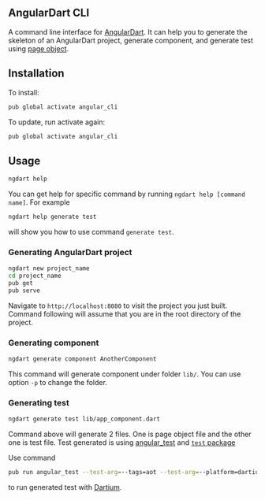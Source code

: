 ## AngularDart CLI

A command line interface for [AngularDart][webdev_angular].
It can help you to generate the skeleton of an AngularDart project,
generate component, and generate test using [page object][page_object].

## Installation

To install:

```bash
pub global activate angular_cli
```

To update, run activate again:

```bash
pub global activate angular_cli
```

## Usage

```bash
ngdart help
```

You can get help for specific command by running `ngdart help [command name]`.
For example

```bash
ngdart help generate test
```

will show you how to use command `generate test`.

### Generating AngularDart project

```bash
ngdart new project_name
cd project_name
pub get
pub serve
```

Navigate to `http://localhost:8080` to visit the project you just built.
Command following will assume that you are in the root directory of
the project.
 
### Generating component

```bash
ngdart generate component AnotherComponent
```
This command will generate component under folder `lib/`. 
You can use option `-p` to change the folder.


### Generating test

```bash
ngdart generate test lib/app_component.dart
```

Command above will generate 2 files. One is page object file 
and the other one is test file.
Test generated is using [angular_test][pub_angular_test]
and [`test` package][pub_test]

Use command

```bash
pub run angular_test --test-arg=--tags=aot --test-arg=--platform=dartium  --test-arg=--reporter=expanded
```

to run generated test with [Dartium][webdev_dartium].

[webdev_angular]: https://webdev.dartlang.org/angular
[webdev_dartium]: https://webdev.dartlang.org/tools/dartium
[page_object]: https://martinfowler.com/bliki/PageObject.html
[pub_angular_test]: https://pub.dartlang.org/packages/angular_test
[pub_test]: https://pub.dartlang.org/packages/test